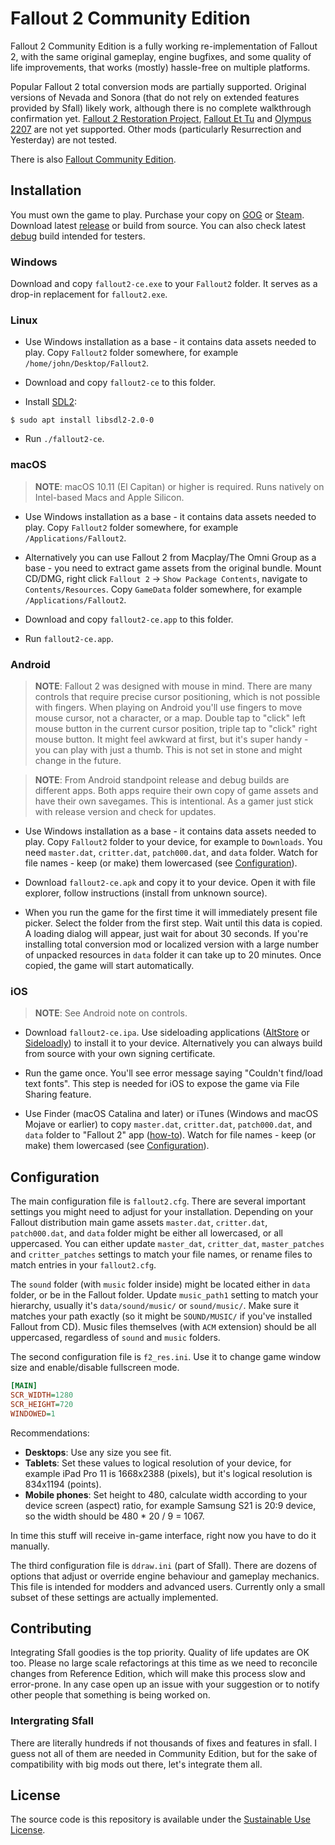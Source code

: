 # Fallout 2 Community Edition

Fallout 2 Community Edition is a fully working re-implementation of Fallout 2, with the same original gameplay, engine bugfixes, and some quality of life improvements, that works (mostly) hassle-free on multiple platforms.

Popular Fallout 2 total conversion mods are partially supported. Original versions of Nevada and Sonora (that do not rely on extended features provided by Sfall) likely work, although there is no complete walkthrough confirmation yet. [Fallout 2 Restoration Project](https://github.com/BGforgeNet/Fallout2_Restoration_Project), [Fallout Et Tu](https://github.com/rotators/Fo1in2) and [Olympus 2207](https://olympus2207.com) are not yet supported. Other mods (particularly Resurrection and Yesterday) are not tested.

There is also [Fallout Community Edition](https://github.com/alexbatalov/fallout1-ce).

## Installation

You must own the game to play. Purchase your copy on [GOG](https://www.gog.com/game/fallout_2) or [Steam](https://store.steampowered.com/app/38410). Download latest [release](https://github.com/alexbatalov/fallout2-ce/releases) or build from source. You can also check latest [debug](https://github.com/alexbatalov/fallout2-ce/actions) build intended for testers.

### Windows

Download and copy `fallout2-ce.exe` to your `Fallout2` folder. It serves as a drop-in replacement for `fallout2.exe`.

### Linux

- Use Windows installation as a base - it contains data assets needed to play. Copy `Fallout2` folder somewhere, for example `/home/john/Desktop/Fallout2`.

- Download and copy `fallout2-ce` to this folder.

- Install [SDL2](https://libsdl.org/download-2.0.php):

```console
$ sudo apt install libsdl2-2.0-0
```

- Run `./fallout2-ce`.

### macOS

> **NOTE**: macOS 10.11 (El Capitan) or higher is required. Runs natively on Intel-based Macs and Apple Silicon.

- Use Windows installation as a base - it contains data assets needed to play. Copy `Fallout2` folder somewhere, for example `/Applications/Fallout2`.

- Alternatively you can use Fallout 2 from Macplay/The Omni Group as a base - you need to extract game assets from the original bundle. Mount CD/DMG, right click `Fallout 2` -> `Show Package Contents`, navigate to `Contents/Resources`. Copy `GameData` folder somewhere, for example `/Applications/Fallout2`.

- Download and copy `fallout2-ce.app` to this folder.

- Run `fallout2-ce.app`.

### Android

> **NOTE**: Fallout 2 was designed with mouse in mind. There are many controls that require precise cursor positioning, which is not possible with fingers. When playing on Android you'll use fingers to move mouse cursor, not a character, or a map. Double tap to "click" left mouse button in the current cursor position, triple tap to "click" right mouse button. It might feel awkward at first, but it's super handy - you can play with just a thumb. This is not set in stone and might change in the future.

> **NOTE**: From Android standpoint release and debug builds are different apps. Both apps require their own copy of game assets and have their own savegames. This is intentional. As a gamer just stick with release version and check for updates.

- Use Windows installation as a base - it contains data assets needed to play. Copy `Fallout2` folder to your device, for example to `Downloads`. You need `master.dat`, `critter.dat`, `patch000.dat`, and `data` folder. Watch for file names - keep (or make) them lowercased (see [Configuration](#configuration)).

- Download `fallout2-ce.apk` and copy it to your device. Open it with file explorer, follow instructions (install from unknown source).

- When you run the game for the first time it will immediately present file picker. Select the folder from the first step. Wait until this data is copied. A loading dialog will appear, just wait for about 30 seconds. If you're installing total conversion mod or localized version with a large number of unpacked resources in `data` folder it can take up to 20 minutes. Once copied, the game will start automatically.

### iOS

> **NOTE**: See Android note on controls.

- Download `fallout2-ce.ipa`. Use sideloading applications ([AltStore](https://altstore.io/) or [Sideloadly](https://sideloadly.io/)) to install it to your device. Alternatively you can always build from source with your own signing certificate.

- Run the game once. You'll see error message saying "Couldn't find/load text fonts". This step is needed for iOS to expose the game via File Sharing feature.

- Use Finder (macOS Catalina and later) or iTunes (Windows and macOS Mojave or earlier) to copy `master.dat`, `critter.dat`, `patch000.dat`, and `data` folder to "Fallout 2" app ([how-to](https://support.apple.com/HT210598)). Watch for file names - keep (or make) them lowercased (see [Configuration](#configuration)).

## Configuration

The main configuration file is `fallout2.cfg`. There are several important settings you might need to adjust for your installation. Depending on your Fallout distribution main game assets `master.dat`, `critter.dat`, `patch000.dat`, and `data` folder might be either all lowercased, or all uppercased. You can either update `master_dat`, `critter_dat`, `master_patches` and `critter_patches` settings to match your file names, or rename files to match entries in your `fallout2.cfg`.

The `sound` folder (with `music` folder inside) might be located either in `data` folder, or be in the Fallout folder. Update `music_path1` setting to match your hierarchy, usually it's `data/sound/music/` or `sound/music/`. Make sure it matches your path exactly (so it might be `SOUND/MUSIC/` if you've installed Fallout from CD). Music files themselves (with `ACM` extension) should be all uppercased, regardless of `sound` and `music` folders.

The second configuration file is `f2_res.ini`. Use it to change game window size and enable/disable fullscreen mode.

```ini
[MAIN]
SCR_WIDTH=1280
SCR_HEIGHT=720
WINDOWED=1
```

Recommendations:
- **Desktops**: Use any size you see fit.
- **Tablets**: Set these values to logical resolution of your device, for example iPad Pro 11 is 1668x2388 (pixels), but it's logical resolution is 834x1194 (points).
- **Mobile phones**: Set height to 480, calculate width according to your device screen (aspect) ratio, for example Samsung S21 is 20:9 device, so the width should be 480 * 20 / 9 = 1067.

In time this stuff will receive in-game interface, right now you have to do it manually.

The third configuration file is `ddraw.ini` (part of Sfall). There are dozens of options that adjust or override engine behaviour and gameplay mechanics. This file is intended for modders and advanced users. Currently only a small subset of these settings are actually implemented.

## Contributing

Integrating Sfall goodies is the top priority. Quality of life updates are OK too. Please no large scale refactorings at this time as we need to reconcile changes from Reference Edition, which will make this process slow and error-prone. In any case open up an issue with your suggestion or to notify other people that something is being worked on.

### Intergrating Sfall

There are literally hundreds if not thousands of fixes and features in sfall. I guess not all of them are needed in Community Edition, but for the sake of compatibility with big mods out there, let's integrate them all.

## License

The source code is this repository is available under the [Sustainable Use License](LICENSE.md).
